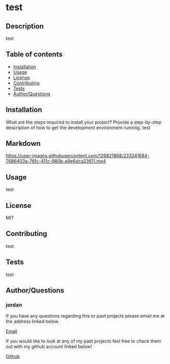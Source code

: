 
# test

## Description

test

## Table of contents

* [Installation](#install)
* [Usage](#usage)
* [License](#license)
* [Contributing](#contributors)
* [Tests](#test)
* [Author/Questions](#author)

## Installation

What are the steps required to install your project? Provide a step-by-step description of how to get the development environment running.
test

## Markdown



https://user-images.githubusercontent.com/126821868/233241684-7686403a-76fc-411c-980b-a9e6dca23611.mp4


## Usage

test

## License

MIT


## Contributing

test

## Tests

test

## Author/Questions

### jordan

If you have any questions regarding this or past projects please email me at the address linked below.

[Email](https://test)

If you would like to look at any of my past projects feel free to check them out with my github account linked below!

[Github](https://github.com/test)
